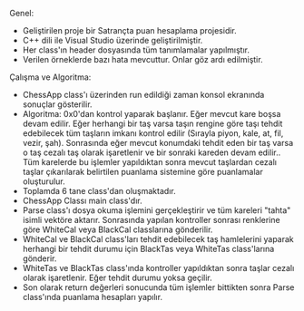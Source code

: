 Genel:
* Geliştirilen proje bir Satrançta puan hesaplama projesidir.
* C++ dili ile Visual Studio üzerinde geliştirilmiştir.
* Her class'ın header dosyasında tüm tanımlamalar yapılmıştır.
* Verilen örneklerde bazı hata mevcuttur. Onlar göz ardı edilmiştir.


Çalışma ve Algoritma:
* ChessApp class'ı üzerinden run edildiği zaman konsol ekranında sonuçlar gösterilir.
* Algoritma: 0x0'dan kontrol yaparak başlanır. Eğer mevcut kare boşsa devam edilir. Eğer herhangi bir taş varsa taşın rengine göre taşı tehdit edebilecek tüm taşların imkanı kontrol edilir (Sırayla piyon, kale, at, fil, vezir, şah). Sonrasında eğer mevcut konumdaki tehdit eden bir taş varsa o taş cezalı taş olarak işaretlenir ve bir sonraki kareden devam edilir.. Tüm karelerde bu işlemler yapıldıktan sonra mevcut taşlardan cezalı taşlar çıkarılarak belirtilen puanlama sistemine göre puanlamalar oluşturulur.
* Toplamda 6 tane class'dan oluşmaktadır.
* ChessApp Classı main class'dır.
* Parse class'ı dosya okuma işlemini gerçekleştirir ve tüm kareleri "tahta" isimli vektöre aktarır. Sonrasında yapılan kontroller sonrası renklerine göre WhiteCal veya BlackCal classlarına gönderilir.
* WhiteCal ve BlackCal class'ları tehdit edebilecek taş hamlelerini yaparak herhangi bir tehdit durumu için BlackTas veya WhiteTas class'larına gönderir.
* WhiteTas ve BlackTas class'ında kontroller yapıldıktan sonra taşlar cezalı olarak işaretlenir. Eğer tehdit durumu yoksa geçilir.
* Son olarak return değerleri sonucunda tüm işlemler bittikten sonra Parse class'ında puanlama hesapları yapılır.   
